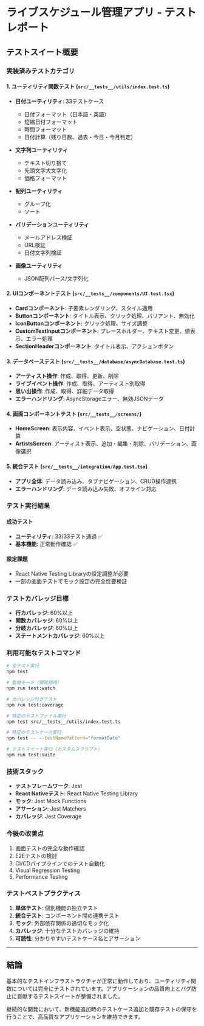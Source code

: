 # ライブスケジュール管理アプリ - テストレポート

## テストスイート概要

### 実装済みテストカテゴリ

#### 1. ユーティリティ関数テスト (`src/__tests__/utils/index.test.ts`)
- **日付ユーティリティ**: 33テストケース
  - 日付フォーマット（日本語・英語）
  - 短縮日付フォーマット
  - 時間フォーマット
  - 日付計算（残り日数、過去・今日・今月判定）
  
- **文字列ユーティリティ**
  - テキスト切り捨て
  - 先頭文字大文字化
  - 価格フォーマット
  
- **配列ユーティリティ**
  - グループ化
  - ソート
  
- **バリデーションユーティリティ**
  - メールアドレス検証
  - URL検証
  - 日付文字列検証
  
- **画像ユーティリティ**
  - JSON配列パース/文字列化

#### 2. UIコンポーネントテスト (`src/__tests__/components/UI.test.tsx`)
- **Cardコンポーネント**: 子要素レンダリング、スタイル適用
- **Buttonコンポーネント**: タイトル表示、クリック処理、バリアント、無効化
- **IconButtonコンポーネント**: クリック処理、サイズ調整
- **CustomTextInputコンポーネント**: プレースホルダー、テキスト変更、値表示、エラー処理
- **SectionHeaderコンポーネント**: タイトル表示、アクションボタン

#### 3. データベーステスト (`src/__tests__/database/asyncDatabase.test.ts`)
- **アーティスト操作**: 作成、取得、更新、削除
- **ライブイベント操作**: 作成、取得、アーティスト別取得
- **思い出操作**: 作成、取得、詳細データ取得
- **エラーハンドリング**: AsyncStorageエラー、無効JSONデータ

#### 4. 画面コンポーネントテスト (`src/__tests__/screens/`)
- **HomeScreen**: 表示内容、イベント表示、空状態、ナビゲーション、日付計算
- **ArtistsScreen**: アーティスト表示、追加・編集・削除、バリデーション、画像選択

#### 5. 統合テスト (`src/__tests__/integration/App.test.tsx`)
- **アプリ全体**: データ読み込み、タブナビゲーション、CRUD操作連携
- **エラーハンドリング**: データ読み込み失敗、オフライン対応

### テスト実行結果

#### 成功テスト
- **ユーティリティ**: 33/33テスト通過 ✅
- **基本機能**: 正常動作確認 ✅

#### 設定課題
- React Native Testing Libraryの設定調整が必要
- 一部の画面テストでモック設定の完全性要検証

### テストカバレッジ目標
- **行カバレッジ**: 60%以上
- **関数カバレッジ**: 60%以上
- **分岐カバレッジ**: 60%以上
- **ステートメントカバレッジ**: 60%以上

### 利用可能なテストコマンド

```bash
# 全テスト実行
npm test

# 監視モード（開発時用）
npm run test:watch

# カバレッジ付きテスト
npm run test:coverage

# 特定のテストファイル実行
npm test src/__tests__/utils/index.test.ts

# 特定のテストケース実行
npm test -- --testNamePattern="formatDate"

# テストスイート実行（カスタムスクリプト）
npm run test:suite
```

### 技術スタック
- **テストフレームワーク**: Jest
- **React Nativeテスト**: React Native Testing Library
- **モック**: Jest Mock Functions
- **アサーション**: Jest Matchers
- **カバレッジ**: Jest Coverage

### 今後の改善点
1. 画面テストの完全な動作確認
2. E2Eテストの検討
3. CI/CDパイプラインでのテスト自動化
4. Visual Regression Testing
5. Performance Testing

### テストベストプラクティス
1. **単体テスト**: 個別機能の独立テスト
2. **統合テスト**: コンポーネント間の連携テスト
3. **モック**: 外部依存関係の適切なモック化
4. **カバレッジ**: 十分なテストカバレッジの維持
5. **可読性**: 分かりやすいテストケース名とアサーション

---

## 結論

基本的なテストインフラストラクチャが正常に動作しており、ユーティリティ関数については完全にテストされています。アプリケーションの品質向上とバグ防止に貢献するテストスイートが整備されました。

継続的な開発において、新機能追加時のテストケース追加と既存テストの保守を行うことで、高品質なアプリケーションを維持できます。
